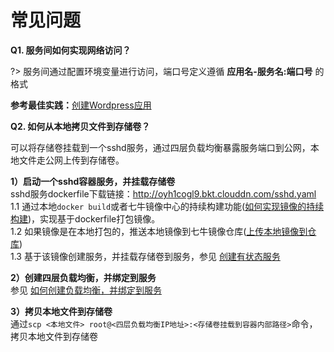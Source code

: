 # 常见问题

**Q1. 服务间如何实现网络访问？**

?> 服务间通过配置环境变量进行访问，端口号定义遵循 **应用名-服务名:端口号** 的格式 

**参考最佳实践：**[创建Wordpress应用](best-practise/create-wordpress-app.md)

**Q2. 如何从本地拷贝文件到存储卷？**

可以将存储卷挂载到一个sshd服务，通过四层负载均衡暴露服务端口到公网，本地文件走公网上传到存储卷。

**1）启动一个sshd容器服务，并挂载存储卷**<br>
sshd服务dockerfile下载链接：http://oyh1cogl9.bkt.clouddn.com/sshd.yaml <br>
1.1 通过本地`docker build`或者七牛镜像中心的持续构建功能([如何实现镜像的持续构建](https://kirk-enterprise.github.io/hub-docs/#/user-guide/repository?id=_322-%E5%A6%82%E4%BD%95%E5%AE%9E%E7%8E%B0%E9%95%9C%E5%83%8F%E7%9A%84%E6%8C%81%E7%BB%AD%E6%9E%84%E5%BB%BA))，实现基于dockerfile打包镜像。<br>
1.2 如果镜像是在本地打包的，推送本地镜像到七牛镜像仓库([上传本地镜像到仓库](https://kirk-enterprise.github.io/hub-docs/#/quick-start/push-image))<br>
1.3 基于该镜像创建服务，并挂载存储卷到服务，参见 [创建有状态服务](https://kirk-enterprise.github.io/kirk-docs/#/quick-start/create-app?id=jump32)

**2）创建四层负载均衡，并绑定到服务**<br>
参见 [如何创建负载均衡，并绑定到服务](https://kirk-enterprise.github.io/kirk-docs/#/user-guide/loadbalance_4?id=_362-%E5%A6%82%E4%BD%95%E5%88%9B%E5%BB%BA%E8%B4%9F%E8%BD%BD%E5%9D%87%E8%A1%A1%EF%BC%8C%E5%B9%B6%E7%BB%91%E5%AE%9A%E5%88%B0%E6%9C%8D%E5%8A%A1)

**3）拷贝本地文件到存储卷**<br>
通过`scp <本地文件> root@<四层负载均衡IP地址>:<存储卷挂载到容器内部路径>`命令，拷贝本地文件到存储卷



